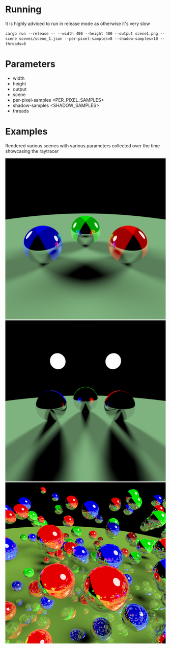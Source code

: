 # Running
It is highly adviced to run in release mode as otherwise it's very slow

```
cargo run --release -- --width 400 --height 400 --output scene1.png --scene scenes/scene_1.json --per-pixel-samples=8 --shadow-samples=10 --threads=8
```

# Parameters
- width <WIDTH>
- height <HEIGHT>
- output <OUTPUT>
- scene <SCENE>
- per-pixel-samples <PER_PIXEL_SAMPLES>
- shadow-samples <SHADOW_SAMPLES>
- threads <THREADS>

# Examples
Rendered various scenes with various parameters collected over the time showcasing the raytracer
  
![alt text](https://github.com/LukasPukenis/rustracer/blob/master/images/output-shadow64-pp4.png)
![alt text](https://github.com/LukasPukenis/rustracer/blob/master/images/output-1600-1600-16-128.png)
![alt text](https://github.com/LukasPukenis/rustracer/blob/master/images/image-600-600-pp16-shadow16.png)
